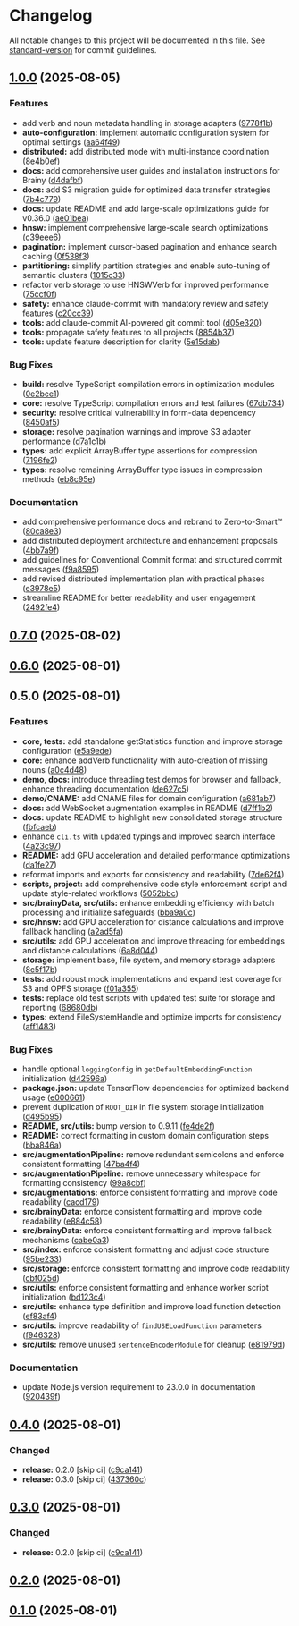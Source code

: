 # Changelog

All notable changes to this project will be documented in this file. See [standard-version](https://github.com/conventional-changelog/standard-version) for commit guidelines.

## [1.0.0](https://github.com/soulcraft-research/brainy/compare/brainy-models-v0.7.0...brainy-models-v1.0.0) (2025-08-05)


### Features

* add verb and noun metadata handling in storage adapters ([9778f1b](https://github.com/soulcraft-research/brainy/commit/9778f1bbf46de06bb71d87333f3861210558024e))
* **auto-configuration:** implement automatic configuration system for optimal settings ([aa64f49](https://github.com/soulcraft-research/brainy/commit/aa64f490cbad98bc6c95c1f212b8f049d41aa32f))
* **distributed:** add distributed mode with multi-instance coordination ([8e4b0ef](https://github.com/soulcraft-research/brainy/commit/8e4b0ef7d8b9c3a4de2b776adc25da3c0a7fc971))
* **docs:** add comprehensive user guides and installation instructions for Brainy ([d4dafbf](https://github.com/soulcraft-research/brainy/commit/d4dafbf598a49c7b1b005f7773f14b47fe65bffa))
* **docs:** add S3 migration guide for optimized data transfer strategies ([7b4c779](https://github.com/soulcraft-research/brainy/commit/7b4c7794f3a587e2038452ab0d2c908272cf9556))
* **docs:** update README and add large-scale optimizations guide for v0.36.0 ([ae01bea](https://github.com/soulcraft-research/brainy/commit/ae01bea1aa5d7f3a042f67fa6123c17e59310d68))
* **hnsw:** implement comprehensive large-scale search optimizations ([c39eee6](https://github.com/soulcraft-research/brainy/commit/c39eee624d40c4ee4d5112c26283c17b133dc3e1))
* **pagination:** implement cursor-based pagination and enhance search caching ([0f538f3](https://github.com/soulcraft-research/brainy/commit/0f538f39ba7897d2efb0fadd39fc7218b1bbe72d))
* **partitioning:** simplify partition strategies and enable auto-tuning of semantic clusters ([1015c33](https://github.com/soulcraft-research/brainy/commit/1015c33004c248dd45fdb9c37edc6b15ad95a5f8))
* refactor verb storage to use HNSWVerb for improved performance ([75ccf0f](https://github.com/soulcraft-research/brainy/commit/75ccf0f7472f94cc7a76a9b64b377fb7bdc02624))
* **safety:** enhance claude-commit with mandatory review and safety features ([c20cc39](https://github.com/soulcraft-research/brainy/commit/c20cc392620ebded69732c62a07295dc212de001))
* **tools:** add claude-commit AI-powered git commit tool ([d05e320](https://github.com/soulcraft-research/brainy/commit/d05e320a52486c5b5620869940df5b7330fa1067))
* **tools:** propagate safety features to all projects ([8854b37](https://github.com/soulcraft-research/brainy/commit/8854b3735fac75e695e76ec62edde2160c065f55))
* **tools:** update feature description for clarity ([5e15dab](https://github.com/soulcraft-research/brainy/commit/5e15dabb54e9e5616cf49b759222a24734c58fbc))


### Bug Fixes

* **build:** resolve TypeScript compilation errors in optimization modules ([0e2bce1](https://github.com/soulcraft-research/brainy/commit/0e2bce19251f7ea5008695f058272ca4271805f8))
* **core:** resolve TypeScript compilation errors and test failures ([67db734](https://github.com/soulcraft-research/brainy/commit/67db73461124c33bb6fc11cb5f8daf3ddbfd9f09))
* **security:** resolve critical vulnerability in form-data dependency ([8450af5](https://github.com/soulcraft-research/brainy/commit/8450af5d9289391dd516d23779fb675ae81bf5f6))
* **storage:** resolve pagination warnings and improve S3 adapter performance ([d7a1c1b](https://github.com/soulcraft-research/brainy/commit/d7a1c1bd27257522e0986e2e882eb169bc7e1d14))
* **types:** add explicit ArrayBuffer type assertions for compression ([7196fe2](https://github.com/soulcraft-research/brainy/commit/7196fe2d6b756a4e9401cf87585db688145e46fe))
* **types:** resolve remaining ArrayBuffer type issues in compression methods ([eb8c95e](https://github.com/soulcraft-research/brainy/commit/eb8c95ef3720afa52acc45af2c3dcc896d67decc))


### Documentation

* add comprehensive performance docs and rebrand to Zero-to-Smart™ ([80ca8e3](https://github.com/soulcraft-research/brainy/commit/80ca8e35d257723853d0f9d6c95f49937b71aceb))
* add distributed deployment architecture and enhancement proposals ([4bb7a9f](https://github.com/soulcraft-research/brainy/commit/4bb7a9f431edaf85e782144057d77b4b20b16b44))
* add guidelines for Conventional Commit format and structured commit messages ([f9a8595](https://github.com/soulcraft-research/brainy/commit/f9a859587802dfd294b2eaeefcf251f75a460db4))
* add revised distributed implementation plan with practical phases ([e3978e5](https://github.com/soulcraft-research/brainy/commit/e3978e570dcee9b9c7757e75d3fe2c2f55cd99e4))
* streamline README for better readability and user engagement ([2492fe4](https://github.com/soulcraft-research/brainy/commit/2492fe4f30099dc1b9f9cf0e435b83d5ffc34dce))

## [0.7.0](https://github.com/soulcraft-research/brainy/compare/brainy-models-v0.6.0...brainy-models-v0.7.0) (2025-08-02)

## [0.6.0](https://github.com/soulcraft-research/brainy/compare/brainy-models-v0.5.0...brainy-models-v0.6.0) (2025-08-01)

## 0.5.0 (2025-08-01)


### Features

* **core, tests:** add standalone getStatistics function and improve storage configuration ([e5a9ede](https://github.com/soulcraft-research/brainy/commit/e5a9edea1b292e2b87d1ad043bb917f01f6366d9))
* **core:** enhance addVerb functionality with auto-creation of missing nouns ([a0c4d48](https://github.com/soulcraft-research/brainy/commit/a0c4d48b4aa0b8e236c18f1b7afdc2e54801a142))
* **demo, docs:** introduce threading test demos for browser and fallback, enhance threading documentation ([de627c5](https://github.com/soulcraft-research/brainy/commit/de627c5dfaff57a0abba6a4dc3b68bd52cb150e1))
* **demo/CNAME:** add CNAME files for domain configuration ([a681ab7](https://github.com/soulcraft-research/brainy/commit/a681ab7cdd08d318111977cecd2ae7ef7262a3da))
* **docs:** add WebSocket augmentation examples in README ([d7ff1b2](https://github.com/soulcraft-research/brainy/commit/d7ff1b2053779265521894d351a950f7903a5e64))
* **docs:** update README to highlight new consolidated storage structure ([fbfcaeb](https://github.com/soulcraft-research/brainy/commit/fbfcaeb8d097c58a3127e68e9a7c06421cf5f468))
* enhance `cli.ts` with updated typings and improved search interface ([4a23c97](https://github.com/soulcraft-research/brainy/commit/4a23c97d2a5f33a2d34f622014cf03e8350f8781))
* **README:** add GPU acceleration and detailed performance optimizations ([da1fe27](https://github.com/soulcraft-research/brainy/commit/da1fe27e25851233a2a49eaaeec1dac9f9882d59))
* reformat imports and exports for consistency and readability ([7de62f4](https://github.com/soulcraft-research/brainy/commit/7de62f4bbcdc91c88bb22e39e64c624219df8be4))
* **scripts, project:** add comprehensive code style enforcement script and update style-related workflows ([5052bbc](https://github.com/soulcraft-research/brainy/commit/5052bbc0b713f2294b3e15de43e696b575320ae0))
* **src/brainyData, src/utils:** enhance embedding efficiency with batch processing and initialize safeguards ([bba9a0c](https://github.com/soulcraft-research/brainy/commit/bba9a0c219c308f82821e46c44c49ef560ca2e39))
* **src/hnsw:** add GPU acceleration for distance calculations and improve fallback handling ([a2ad5fa](https://github.com/soulcraft-research/brainy/commit/a2ad5fabdfe8e5de545c2a07cef2f08a667ebf5e))
* **src/utils:** add GPU acceleration and improve threading for embeddings and distance calculations ([6a8d044](https://github.com/soulcraft-research/brainy/commit/6a8d044970b36976fc3ed5712d61bdbf774f7716))
* **storage:** implement base, file system, and memory storage adapters ([8c5f17b](https://github.com/soulcraft-research/brainy/commit/8c5f17b1d96a84f996ad62ec4b1e1e56893dfcbc))
* **tests:** add robust mock implementations and expand test coverage for S3 and OPFS storage ([f01a355](https://github.com/soulcraft-research/brainy/commit/f01a35598788b53a0294ecf9b91e47d166363846))
* **tests:** replace old test scripts with updated test suite for storage and reporting ([68680db](https://github.com/soulcraft-research/brainy/commit/68680db2c660b34d5b4e4ee86d163f7723d328a4))
* **types:** extend FileSystemHandle and optimize imports for consistency ([aff1483](https://github.com/soulcraft-research/brainy/commit/aff1483d4d84406039e301fa594889f99e19c9db))


### Bug Fixes

* handle optional `loggingConfig` in `getDefaultEmbeddingFunction` initialization ([d42596a](https://github.com/soulcraft-research/brainy/commit/d42596ad4730943cea60081ca71fea6ad2babd37))
* **package.json:** update TensorFlow dependencies for optimized backend usage ([e000661](https://github.com/soulcraft-research/brainy/commit/e00066119ebeb336e4564d38b4ef67d9bfbefeb6))
* prevent duplication of `ROOT_DIR` in file system storage initialization ([d495b95](https://github.com/soulcraft-research/brainy/commit/d495b95af836c124685f5cff8a59ed74a82b3dca))
* **README, src/utils:** bump version to 0.9.11 ([fe4de2f](https://github.com/soulcraft-research/brainy/commit/fe4de2f7a00b3f1ec1dd0edd2deb434d510096c2))
* **README:** correct formatting in custom domain configuration steps ([bba846a](https://github.com/soulcraft-research/brainy/commit/bba846ae230e86235b1321851eb06f298ca09170))
* **src/augmentationPipeline:** remove redundant semicolons and enforce consistent formatting ([47ba4f4](https://github.com/soulcraft-research/brainy/commit/47ba4f4093a8a3ecc8f7fa28638322d7ee4ae740))
* **src/augmentationPipeline:** remove unnecessary whitespace for formatting consistency ([99a8cbf](https://github.com/soulcraft-research/brainy/commit/99a8cbfe2c036a29076f1ebaf4e92b320a0cf427))
* **src/augmentations:** enforce consistent formatting and improve code readability ([cacd179](https://github.com/soulcraft-research/brainy/commit/cacd1790dc6b29096187dac53309b83d89b2242d))
* **src/brainyData:** enforce consistent formatting and improve code readability ([e884c58](https://github.com/soulcraft-research/brainy/commit/e884c5831003c7e0cae8260cd0d3d8cf72e7ef07))
* **src/brainyData:** enforce consistent formatting and improve fallback mechanisms ([cabe0a3](https://github.com/soulcraft-research/brainy/commit/cabe0a3a08e4bfd5fddfe19a7dfb0f382d347103))
* **src/index:** enforce consistent formatting and adjust code structure ([95be233](https://github.com/soulcraft-research/brainy/commit/95be23362af2665f4d2fed2657599980381434f2))
* **src/storage:** enforce consistent formatting and improve code readability ([cbf025d](https://github.com/soulcraft-research/brainy/commit/cbf025dffb0ab5e8af211d7daadc057b5771d567))
* **src/utils:** enforce consistent formatting and enhance worker script initialization ([bd123c4](https://github.com/soulcraft-research/brainy/commit/bd123c4bb91ddb6d30ee5ef240e1872affb5f795))
* **src/utils:** enhance type definition and improve load function detection ([ef83af4](https://github.com/soulcraft-research/brainy/commit/ef83af4b556966949e9df24cdf524a49b1ccab29))
* **src/utils:** improve readability of `findUSELoadFunction` parameters ([f946328](https://github.com/soulcraft-research/brainy/commit/f9463288234ff9cf6220db8443423df37651dc72))
* **src/utils:** remove unused `sentenceEncoderModule` for cleanup ([e81979d](https://github.com/soulcraft-research/brainy/commit/e81979dc849d7c1cdb70eb02697d1ad76db31196))


### Documentation

* update Node.js version requirement to 23.0.0 in documentation ([920439f](https://github.com/soulcraft-research/brainy/commit/920439f611d1dba45e7bcb3915eea0df5507ac20))

## [0.4.0](https://github.com/soulcraft-research/brainy/compare/v0.1.0...v0.4.0) (2025-08-01)


### Changed

* **release:** 0.2.0 [skip ci] ([c9ca141](https://github.com/soulcraft-research/brainy/commit/c9ca14146ba5376812823185e55fc8b38be3785c))
* **release:** 0.3.0 [skip ci] ([437360c](https://github.com/soulcraft-research/brainy/commit/437360c2570632204cf951001aa7a0228479255d))

## [0.3.0](https://github.com/soulcraft-research/brainy/compare/v0.1.0...v0.3.0) (2025-08-01)


### Changed

* **release:** 0.2.0 [skip ci] ([c9ca141](https://github.com/soulcraft-research/brainy/commit/c9ca14146ba5376812823185e55fc8b38be3785c))

## [0.2.0](https://github.com/soulcraft-research/brainy/compare/v0.1.0...v0.2.0) (2025-08-01)

## [0.1.0](https://github.com/soulcraft-research/brainy/compare/v0.33.0...v0.1.0) (2025-08-01)
